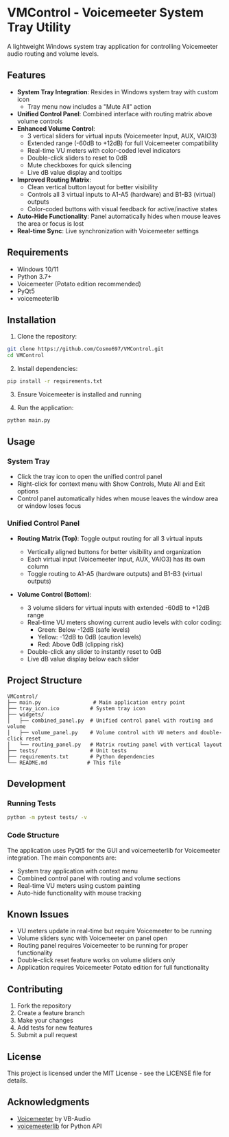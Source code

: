 # VMControl - Voicemeeter System Tray Utility

A lightweight Windows system tray application for controlling Voicemeeter audio routing and volume levels.

## Features

- **System Tray Integration**: Resides in Windows system tray with custom icon
  - Tray menu now includes a "Mute All" action
- **Unified Control Panel**: Combined interface with routing matrix above volume controls
- **Enhanced Volume Control**:
  - 3 vertical sliders for virtual inputs (Voicemeeter Input, AUX, VAIO3)
  - Extended range (-60dB to +12dB) for full Voicemeeter compatibility
  - Real-time VU meters with color-coded level indicators
  - Double-click sliders to reset to 0dB
  - Mute checkboxes for quick silencing
  - Live dB value display and tooltips
- **Improved Routing Matrix**:
  - Clean vertical button layout for better visibility
  - Controls all 3 virtual inputs to A1-A5 (hardware) and B1-B3 (virtual) outputs
  - Color-coded buttons with visual feedback for active/inactive states
- **Auto-Hide Functionality**: Panel automatically hides when mouse leaves the area or focus is lost
- **Real-time Sync**: Live synchronization with Voicemeeter settings

## Requirements

- Windows 10/11
- Python 3.7+
- Voicemeeter (Potato edition recommended)
- PyQt5
- voicemeeterlib

## Installation

1. Clone the repository:
```bash
git clone https://github.com/Cosmo697/VMControl.git
cd VMControl
```

2. Install dependencies:
```bash
pip install -r requirements.txt
```

3. Ensure Voicemeeter is installed and running

4. Run the application:
```bash
python main.py
```

## Usage

### System Tray
- Click the tray icon to open the unified control panel
- Right-click for context menu with Show Controls, Mute All and Exit options
- Control panel automatically hides when mouse leaves the window area or window loses focus

### Unified Control Panel
- **Routing Matrix (Top)**: Toggle output routing for all 3 virtual inputs
  - Vertically aligned buttons for better visibility and organization
  - Each virtual input (Voicemeeter Input, AUX, VAIO3) has its own column
  - Toggle routing to A1-A5 (hardware outputs) and B1-B3 (virtual outputs)
  
- **Volume Control (Bottom)**: 
  - 3 volume sliders for virtual inputs with extended -60dB to +12dB range
  - Real-time VU meters showing current audio levels with color coding:
    - Green: Below -12dB (safe levels)
    - Yellow: -12dB to 0dB (caution levels)  
    - Red: Above 0dB (clipping risk)
  - Double-click any slider to instantly reset to 0dB
  - Live dB value display below each slider

## Project Structure

```
VMControl/
├── main.py                 # Main application entry point
├── tray_icon.ico          # System tray icon
├── widgets/
│   ├── combined_panel.py  # Unified control panel with routing and volume
│   ├── volume_panel.py    # Volume control with VU meters and double-click reset
│   └── routing_panel.py   # Matrix routing panel with vertical layout
├── tests/                 # Unit tests
├── requirements.txt       # Python dependencies
└── README.md             # This file
```

## Development

### Running Tests
```bash
python -m pytest tests/ -v
```

### Code Structure
The application uses PyQt5 for the GUI and voicemeeterlib for Voicemeeter integration. The main components are:
- System tray application with context menu
- Combined control panel with routing and volume sections
- Real-time VU meters using custom painting
- Auto-hide functionality with mouse tracking

## Known Issues

- VU meters update in real-time but require Voicemeeter to be running
- Volume sliders sync with Voicemeeter on panel open
- Routing panel requires Voicemeeter to be running for proper functionality
- Double-click reset feature works on volume sliders only
- Application requires Voicemeeter Potato edition for full functionality

## Contributing

1. Fork the repository
2. Create a feature branch
3. Make your changes
4. Add tests for new features
5. Submit a pull request

## License

This project is licensed under the MIT License - see the LICENSE file for details.

## Acknowledgments

- [Voicemeeter](https://vb-audio.com/Voicemeeter/) by VB-Audio
- [voicemeeterlib](https://github.com/onyx-and-iris/voicemeeter-api-python) for Python API
